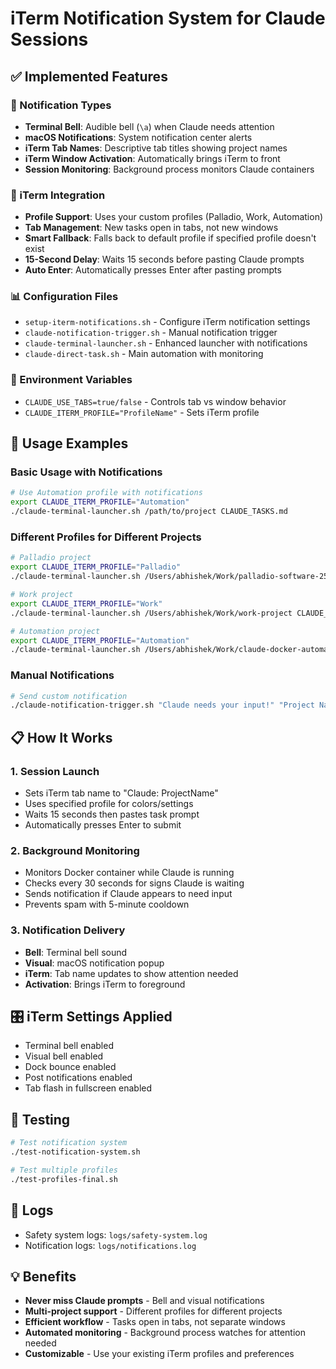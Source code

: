# iTerm Notification System for Claude Sessions

## ✅ Implemented Features

### 🔔 Notification Types
- **Terminal Bell**: Audible bell (`\a`) when Claude needs attention
- **macOS Notifications**: System notification center alerts  
- **iTerm Tab Names**: Descriptive tab titles showing project names
- **iTerm Window Activation**: Automatically brings iTerm to front
- **Session Monitoring**: Background process monitors Claude containers

### 🎯 iTerm Integration
- **Profile Support**: Uses your custom profiles (Palladio, Work, Automation)
- **Tab Management**: New tasks open in tabs, not new windows
- **Smart Fallback**: Falls back to default profile if specified profile doesn't exist
- **15-Second Delay**: Waits 15 seconds before pasting Claude prompts
- **Auto Enter**: Automatically presses Enter after pasting prompts

### 📊 Configuration Files
- `setup-iterm-notifications.sh` - Configure iTerm notification settings
- `claude-notification-trigger.sh` - Manual notification trigger
- `claude-terminal-launcher.sh` - Enhanced launcher with notifications
- `claude-direct-task.sh` - Main automation with monitoring

### 🔧 Environment Variables
- `CLAUDE_USE_TABS=true/false` - Controls tab vs window behavior
- `CLAUDE_ITERM_PROFILE="ProfileName"` - Sets iTerm profile

## 🚀 Usage Examples

### Basic Usage with Notifications
```bash
# Use Automation profile with notifications
export CLAUDE_ITERM_PROFILE="Automation"
./claude-terminal-launcher.sh /path/to/project CLAUDE_TASKS.md
```

### Different Profiles for Different Projects
```bash
# Palladio project
export CLAUDE_ITERM_PROFILE="Palladio"
./claude-terminal-launcher.sh /Users/abhishek/Work/palladio-software-25 CLAUDE_TASKS.md

# Work project  
export CLAUDE_ITERM_PROFILE="Work"
./claude-terminal-launcher.sh /Users/abhishek/Work/work-project CLAUDE_TASKS.md

# Automation project
export CLAUDE_ITERM_PROFILE="Automation"
./claude-terminal-launcher.sh /Users/abhishek/Work/claude-docker-automation CLAUDE_TASKS.md
```

### Manual Notifications
```bash
# Send custom notification
./claude-notification-trigger.sh "Claude needs your input!" "Project Name"
```

## 📋 How It Works

### 1. Session Launch
- Sets iTerm tab name to "Claude: ProjectName"
- Uses specified profile for colors/settings
- Waits 15 seconds then pastes task prompt
- Automatically presses Enter to submit

### 2. Background Monitoring
- Monitors Docker container while Claude is running
- Checks every 30 seconds for signs Claude is waiting
- Sends notification if Claude appears to need input
- Prevents spam with 5-minute cooldown

### 3. Notification Delivery
- **Bell**: Terminal bell sound
- **Visual**: macOS notification popup
- **iTerm**: Tab name updates to show attention needed
- **Activation**: Brings iTerm to foreground

## 🎛️ iTerm Settings Applied
- Terminal bell enabled
- Visual bell enabled
- Dock bounce enabled
- Post notifications enabled
- Tab flash in fullscreen enabled

## 🧪 Testing
```bash
# Test notification system
./test-notification-system.sh

# Test multiple profiles
./test-profiles-final.sh
```

## 📝 Logs
- Safety system logs: `logs/safety-system.log`
- Notification logs: `logs/notifications.log`

## 💡 Benefits
- **Never miss Claude prompts** - Bell and visual notifications
- **Multi-project support** - Different profiles for different projects  
- **Efficient workflow** - Tasks open in tabs, not separate windows
- **Automated monitoring** - Background process watches for attention needed
- **Customizable** - Use your existing iTerm profiles and preferences